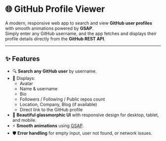# 🌐 GitHub Profile Viewer

A modern, responsive web app to search and view **GitHub user profiles** with smooth animations powered by **GSAP**.  
Simply enter any GitHub username, and the app fetches and displays their profile details directly from the **GitHub REST API**.

---

## ✨ Features

- 🔍 **Search any GitHub user** by username.
- 📜 Displays:
  - Avatar
  - Name & username
  - Bio
  - Followers / Following / Public repos count
  - Location, Company, Blog (if available)
  - Direct link to the GitHub profile
- 🎨 **Beautiful glassmorphic UI** with responsive design for desktop, tablet, and mobile.
- ⚡ **Smooth animations** using [GSAP](https://greensock.com/gsap/).
- 🛡 **Error handling** for empty input, user not found, or network issues.



